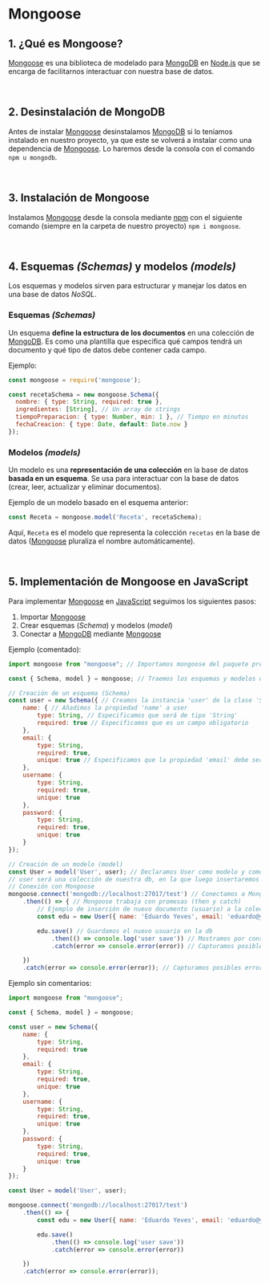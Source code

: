 # Mongoose

## 1. ¿Qué es Mongoose?

[Mongoose](../../GLOSARIO.md#mongoose) es una biblioteca de modelado para [MongoDB](../../GLOSARIO.md#mongodb) en [Node.js](../../GLOSARIO.md#nodejs) que se encarga de facilitarnos interactuar con nuestra base de datos.

<br>


## 2. Desinstalación de MongoDB

Antes de instalar [Mongoose](../../GLOSARIO.md#mongoose) desinstalamos [MongoDB](../../GLOSARIO.md#mongodb) si lo teníamos instalado en nuestro proyecto, ya que este se volverá a instalar como una dependencia de [Mongoose](../../GLOSARIO.md#mongoose). Lo haremos desde la consola con el comando ```npm u mongodb```.

<br>

## 3. Instalación de Mongoose

Instalamos [Mongoose](../../GLOSARIO.md#mongoose) desde la consola mediante [npm](../../GLOSARIO.md#npm-node-package-manager) con el siguiente comando (siempre en la carpeta de nuestro proyecto) ```npm i mongoose```.

<br>

## 4. Esquemas *(Schemas)* y modelos *(models)* 

Los esquemas y modelos sirven para estructurar y manejar los datos en una base de datos *NoSQL*.

### Esquemas *(Schemas)*

Un esquema **define la estructura de los documentos** en una colección de [MongoDB](../../GLOSARIO.md#mongodb). Es como una plantilla que especifica qué campos tendrá un documento y qué tipo de datos debe contener cada campo.

Ejemplo:

```js
const mongoose = require('mongoose');

const recetaSchema = new mongoose.Schema({
  nombre: { type: String, required: true },
  ingredientes: [String], // Un array de strings
  tiempoPreparacion: { type: Number, min: 1 }, // Tiempo en minutos
  fechaCreacion: { type: Date, default: Date.now }
});
```

### Modelos *(models)*

Un modelo es una **representación de una colección** en la base de datos **basada en un esquema**. Se usa para interactuar con la base de datos (crear, leer, actualizar y eliminar documentos).

Ejemplo de un modelo basado en el esquema anterior:

```js
const Receta = mongoose.model('Receta', recetaSchema);
```
Aquí, ```Receta``` es el modelo que representa la colección ```recetas``` en la base de datos ([Mongoose](../../GLOSARIO.md#mongoose) pluraliza el nombre automáticamente).

<br>

## 5. Implementación de Mongoose en JavaScript

Para implementar [Mongoose](../../GLOSARIO.md#mongoose) en [JavaScript](../../GLOSARIO.md#javascript-js) seguimos los siguientes pasos:

1. Importar [Mongoose](../../GLOSARIO.md#mongoose)
2. Crear esquemas (*Schema*) y modelos (*model*)
3. Conectar a [MongoDB](../../GLOSARIO.md#mongodb) mediante [Mongoose](../../GLOSARIO.md#mongoose)

Ejemplo (comentado):

```js
import mongoose from "mongoose"; // Importamos mongoose del paquete previamente instalado

const { Schema, model } = mongoose; // Traemos los esquemas y modelos de moongose

// Creación de un esquema (Schema)
const user = new Schema({ // Creamos la instancia 'user' de la clase 'Schema', previamente importada de mongoose
    name: { // Añadimos la propiedad 'name' a user
        type: String, // Especificamos que será de tipo 'String'
        required: true // Especificamos que es un campo obligatorio
    },
    email: {
        type: String,
        required: true,
        unique: true // Especificamos que la propiedad 'email' debe ser única, no puede haber más de un usuario con el mismo email
    },
    username: {
        type: String,
        required: true,
        unique: true
    },
    password: {
        type: String,
        required: true,
        unique: true
    }
});

// Creación de un modelo (model)
const User = model('User', user); // Declaramos User como modelo y como parámetros especificamos el nombre ('User') y el esquema para su creación (user)
// user será una colección de nuestra db, en la que luego insertaremos los distintos usuarios (documentos)
// Conexión con Mongoose
mongoose.connect('mongodb://localhost:27017/test') // Conectamos a MongoDB mediante el método 'connect' y especificamos la URL incluyendo el nombre de la db (test)
    .then(() => { // Mongoose trabaja con promesas (then y catch)
        // Ejemplo de inserción de nuevo documento (usuario) a la colección user de nuestra db
        const edu = new User({ name: 'Eduardo Yeves', email: 'eduardo@yeves.com', username: 'EduYeves', password: '123123123' }) // Especificamos los valores de los campos

        edu.save() // Guardamos el nuevo usuario en la db
            .then(() => console.log('user save')) // Mostramos por consola si se registra el usuario correctamente
            .catch(error => console.error(error)) // Capturamos posibles errores (al insertar el nuevo usuario) y los mostramos por consola

    })
    .catch(error => console.error(error)); // Capturamos posibles errores (de conexión con la db) y los mostramos por consola
```

Ejemplo sin comentarios:

```js
import mongoose from "mongoose";

const { Schema, model } = mongoose;

const user = new Schema({
    name: {
        type: String,
        required: true
    },
    email: {
        type: String,
        required: true,
        unique: true
    },
    username: {
        type: String,
        required: true,
        unique: true
    },
    password: {
        type: String,
        required: true,
        unique: true
    }
});

const User = model('User', user);

mongoose.connect('mongodb://localhost:27017/test')
    .then(() => {
        const edu = new User({ name: 'Eduardo Yeves', email: 'eduardo@yeves.com', username: 'EduYeves', password: '123123123' })

        edu.save()
            .then(() => console.log('user save'))
            .catch(error => console.error(error))

    })
    .catch(error => console.error(error));
```